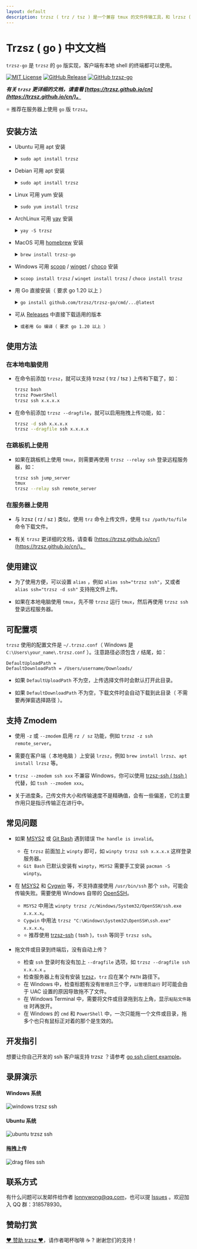 ```yaml
---
layout: default
description: trzsz ( trz / tsz ) 是一个兼容 tmux 的文件传输工具，和 lrzsz ( rz / sz ) 类似，并且有进度条和支持目录传输。
---
```


# Trzsz ( go ) 中文文档

`trzsz-go` 是 `trzsz` 的 `go` 版实现，客户端有本地 shell 的终端都可以使用。

[![MIT License](https://img.shields.io/badge/license-MIT-green.svg?style=flat)](https://choosealicense.com/licenses/mit/)
[![GitHub Release](https://img.shields.io/github/v/release/trzsz/trzsz-go)](https://github.com/trzsz/trzsz-go/releases)
[![GitHub trzsz-go](https://img.shields.io/badge/GitHub-https%3A%2F%2Fgithub.com%2Ftrzsz%2Ftrzsz--go-blue?style=flat)](https://github.com/trzsz/trzsz-go)

**_有关 `trzsz` 更详细的文档，请查看 [https://trzsz.github.io/cn](https://trzsz.github.io/cn/)。_**

⭐ 推荐在服务器上使用 `go` 版 `trzsz`。

## 安装方法

- Ubuntu 可用 apt 安装

  <details><summary><code>sudo apt install trzsz</code></summary>

  ```sh
  sudo apt update && sudo apt install software-properties-common
  sudo add-apt-repository ppa:trzsz/ppa && sudo apt update

  sudo apt install trzsz
  ```

  </details>

- Debian 可用 apt 安装

  <details><summary><code>sudo apt install trzsz</code></summary>

  ```sh
  sudo apt install curl gpg
  curl -s 'https://keyserver.ubuntu.com/pks/lookup?op=get&search=0x7074ce75da7cc691c1ae1a7c7e51d1ad956055ca' \
      | gpg --dearmor -o /usr/share/keyrings/trzsz.gpg
  echo 'deb [signed-by=/usr/share/keyrings/trzsz.gpg] https://ppa.launchpadcontent.net/trzsz/ppa/ubuntu jammy main' \
      | sudo tee /etc/apt/sources.list.d/trzsz.list
  sudo apt update

  sudo apt install trzsz
  ```

  </details>

- Linux 可用 yum 安装

  <details><summary><code>sudo yum install trzsz</code></summary>

  - 国内推荐使用 [wlnmp](https://www.wlnmp.com/install) 源，安装 trzsz 只需要添加 wlnmp 源（ 配置 epel 源不是必须的 ）：

    ```sh
    curl -fsSL "https://sh.wlnmp.com/wlnmp.sh" | bash

    sudo yum install trzsz
    ```

  - 也可使用 [gemfury](https://gemfury.com/) 源（ 只要网络通，所有操作系统通用 ）

    ```sh
    echo '[trzsz]
    name=Trzsz Repo
    baseurl=https://yum.fury.io/trzsz/
    enabled=1
    gpgcheck=0' | sudo tee /etc/yum.repos.d/trzsz.repo

    sudo yum install trzsz
    ```

  </details>

- ArchLinux 可用 [yay](https://github.com/Jguer/yay) 安装

  <details><summary><code>yay -S trzsz</code></summary>

  ```sh
  yay -Syu
  yay -S trzsz
  ```

  </details>

- MacOS 可用 [homebrew](https://brew.sh/) 安装

  <details><summary><code>brew install trzsz-go</code></summary>

  ```sh
  brew update
  brew install trzsz-go
  ```

  </details>

- Windows 可用 [scoop](https://scoop.sh/) / [winget](https://learn.microsoft.com/zh-cn/windows/package-manager/winget/) / [choco](https://community.chocolatey.org/) 安装

  <details><summary><code>scoop install trzsz</code> / <code>winget install trzsz</code> / <code>choco install trzsz</code></summary>

  ```sh
  scoop install trzsz
  ```

  ```sh
  winget install trzsz
  ```

  ```sh
  choco install trzsz
  ```

  </details>

- 用 Go 直接安装（ 要求 go 1.20 以上 ）

  <details><summary><code>go install github.com/trzsz/trzsz-go/cmd/...@latest</code></summary>

  ```sh
  go install github.com/trzsz/trzsz-go/cmd/trz@latest
  go install github.com/trzsz/trzsz-go/cmd/tsz@latest
  go install github.com/trzsz/trzsz-go/cmd/trzsz@latest
  ```

  安装后，`trzsz` 程序一般位于 `~/go/bin/` 目录下（ Windows 一般在 `C:\Users\your_name\go\bin\` ）。

  </details>

- 可从 [Releases](https://github.com/trzsz/trzsz-go/releases) 中直接下载适用的版本

  <details><summary><code>或者用 Go 编译（ 要求 go 1.20 以上 ）</code></summary>

  ```sh
  git clone https://github.com/trzsz/trzsz-go.git
  cd trzsz-go
  make
  sudo make install
  ```

  </details>

## 使用方法

### 在本地电脑使用

- 在命令前添加 `trzsz`，就可以支持 trzsz ( trz / tsz ) 上传和下载了，如：

  ```sh
  trzsz bash
  trzsz PowerShell
  trzsz ssh x.x.x.x
  ```

- 在命令前添加 `trzsz --dragfile`，就可以启用拖拽上传功能，如：

  ```sh
  trzsz -d ssh x.x.x.x
  trzsz --dragfile ssh x.x.x.x
  ```

### 在跳板机上使用

- 如果在跳板机上使用 `tmux`，则需要再使用 `trzsz --relay ssh` 登录远程服务器，如：

  ```sh
  trzsz ssh jump_server
  tmux
  trzsz --relay ssh remote_server
  ```

### 在服务器上使用

- 与 lrzsz ( rz / sz ) 类似，使用 `trz` 命令上传文件，使用 `tsz /path/to/file` 命令下载文件。

- 有关 `trzsz` 更详细的文档，请查看 [https://trzsz.github.io/cn/](https://trzsz.github.io/cn/)。

## 使用建议

- 为了使用方便，可以设置 `alias` ，例如 `alias ssh="trzsz ssh"`，又或者 `alias ssh="trzsz -d ssh"` 支持拖文件上传。

- 如果在本地电脑使用 `tmux`，先不带 `trzsz` 运行 `tmux`，然后再使用 `trzsz ssh` 登录远程服务器。

## 可配置项

`trzsz` 使用的配置文件是 `~/.trzsz.conf`（ Windows 是 `C:\Users\your_name\.trzsz.conf` ）。注意路径必须包含 `/` 结尾，如：

```
DefaultUploadPath =
DefaultDownloadPath = /Users/username/Downloads/
```

- 如果 `DefaultUploadPath` 不为空，上传选择文件时会默认打开此目录。

- 如果 `DefaultDownloadPath` 不为空，下载文件时会自动下载到此目录（ 不需要再弹窗选择路径 ）。

## 支持 Zmodem

- 使用 `-z` 或 `--zmodem` 启用 `rz / sz` 功能，例如 `trzsz -z ssh remote_server`。

- 需要在客户端（ 本地电脑 ）上安装 `lrzsz`，例如 `brew install lrzsz`、`apt install lrzsz` 等。

- `trzsz --zmodem ssh xxx` 不兼容 Windows，你可以使用 [trzsz-ssh ( tssh )](https://trzsz.github.io/cn/ssh) 代替，如 `tssh --zmodem xxx`。

- 关于进度条，己传文件大小和传输速度不是精确值，会有一些偏差，它的主要作用只是指示传输正在进行中。

## 常见问题

- 如果 [MSYS2](https://www.msys2.org/) 或 [Git Bash](https://www.atlassian.com/git/tutorials/git-bash) 遇到错误 `The handle is invalid`。

  - 在 `trzsz` 前面加上 `winpty` 即可，如 `winpty trzsz ssh x.x.x.x` 这样登录服务器。
  - `Git Bash` 已默认安装有 `winpty`，`MSYS2` 需要手工安装 `pacman -S winpty`。

- 在 [MSYS2](https://www.msys2.org/) 和 [Cygwin](https://www.cygwin.com/) 等，不支持直接使用 `/usr/bin/ssh` 那个 `ssh`，可能会传输失败。需要使用 Windows 自带的 [OpenSSH](https://docs.microsoft.com/en-us/windows-server/administration/openssh/openssh_install_firstuse)。

  - `MSYS2` 中用法 `winpty trzsz /c/Windows/System32/OpenSSH/ssh.exe x.x.x.x`。
  - `Cygwin` 中用法 `trzsz "C:\Windows\System32\OpenSSH\ssh.exe" x.x.x.x`。
  - ⭐ 推荐使用 [trzsz-ssh](https://trzsz.github.io/cn/ssh) ( tssh )，`tssh` 等同于 `trzsz ssh`。

- 拖文件或目录到终端后，没有自动上传？

  - 检查 `ssh` 登录时有没有加上 `--dragfile` 选项，如 `trzsz --dragfile ssh x.x.x.x` 。
  - 检查服务器上有没有安装 [trzsz](https://trzsz.github.io/)，`trz` 应在某个 `PATH` 路径下。
  - 在 Windows 中，检查标题有没有`管理员`三个字，`以管理员运行` 时可能会由于 UAC 设置的原因导致拖不了文件。
  - 在 Windows Terminal 中，需要将文件或目录拖到左上角，显示`粘贴文件路径` 时再放开。
  - 在 Windows 的 `cmd` 和 `PowerShell` 中，一次只能拖一个文件或目录，拖多个也只有鼠标正对着的那个是生效的。

## 开发指引

想要让你自己开发的 ssh 客户端支持 trzsz ？请参考 [go ssh client example](https://github.com/trzsz/trzsz-go/blob/main/examples/ssh_client.go)。

## 录屏演示

#### Windows 系统

![windows trzsz ssh](https://trzsz.github.io/images/cmd_trzsz.gif)

#### Ubuntu 系统

![ubuntu trzsz ssh](https://trzsz.github.io/images/ubuntu_trzsz.gif)

#### 拖拽上传

![drag files ssh](https://trzsz.github.io/images/drag_files.gif)

## 联系方式

有什么问题可以发邮件给作者 <lonnywong@qq.com>，也可以提 [Issues](https://github.com/trzsz/trzsz-go/issues) 。欢迎加入 QQ 群：318578930。

## 赞助打赏

[❤️ 赞助 trzsz ❤️](https://github.com/trzsz)，请作者喝杯咖啡 ☕ ? 谢谢您们的支持！
